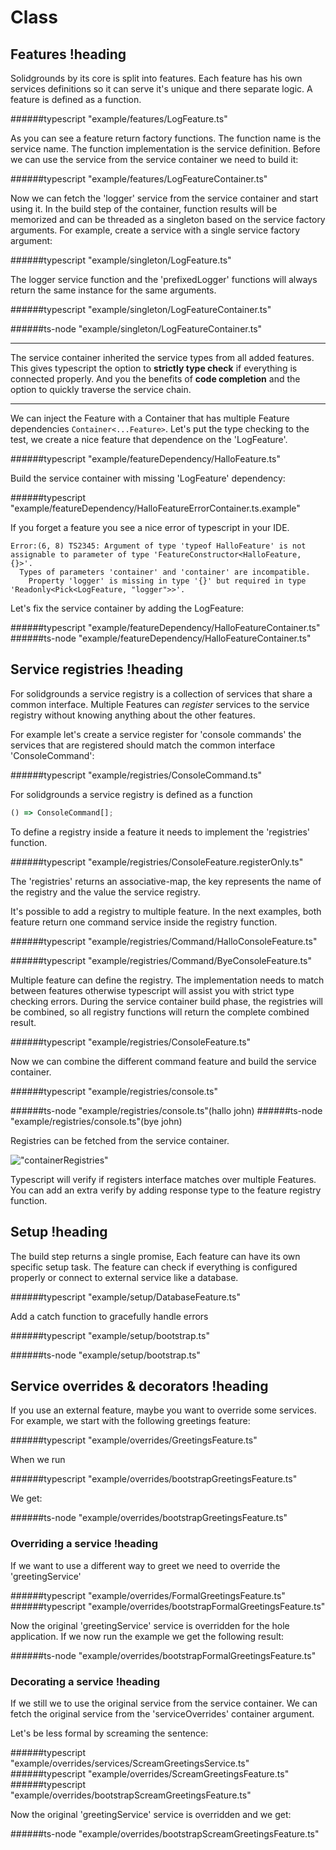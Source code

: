 # Class

## Features !heading

Solidgrounds by its core is split into features. Each feature has his own services definitions
so it can serve it's unique and there separate logic.
A feature is defined as a function.

######typescript "example/features/LogFeature.ts"

As you can see a feature return factory functions. The function name is the service name.
The function implementation is the service definition. Before we can use the service from the service container
we need to build it:   

######typescript "example/features/LogFeatureContainer.ts"

Now we can fetch the 'logger' service from the service container and start using it. In the build step of the container, function results will be memorized and can be threaded as a
singleton based on the service factory arguments. For example, create a service with a single service factory argument:

######typescript "example/singleton/LogFeature.ts"

The logger service function and the 'prefixedLogger' functions will always return the same instance for the same arguments. 

######typescript "example/singleton/LogFeatureContainer.ts"

######ts-node "example/singleton/LogFeatureContainer.ts"

___

The service container inherited the service types from all added features.
This gives typescript the option to **strictly type check** if everything is connected properly. 
And you the benefits of **code completion** and the option to quickly traverse the service chain.
___

We can inject the Feature with a Container that has multiple Feature dependencies ```Container<...Feature>```.
Let's put the type checking to the test, we create a nice feature that dependence on the 'LogFeature'.

######typescript "example/featureDependency/HalloFeature.ts"

Build the service container with missing 'LogFeature' dependency:

######typescript "example/featureDependency/HalloFeatureErrorContainer.ts.example"

If you forget a feature you see a nice error of typescript in your IDE.

    Error:(6, 8) TS2345: Argument of type 'typeof HalloFeature' is not assignable to parameter of type 'FeatureConstructor<HalloFeature, {}>'.
      Types of parameters 'container' and 'container' are incompatible.
        Property 'logger' is missing in type '{}' but required in type 'Readonly<Pick<LogFeature, "logger">>'.

Let's fix the service container by adding the LogFeature:

######typescript "example/featureDependency/HalloFeatureContainer.ts"
######ts-node "example/featureDependency/HalloFeatureContainer.ts"

## Service registries !heading

For solidgrounds a service registry is a collection of services that share a common interface.
Multiple Features can *register* services to the service registry without knowing
anything about the other features.

For example let's create a service register for 'console commands' the services that are registered
should match the common interface 'ConsoleCommand':

######typescript "example/registries/ConsoleCommand.ts"

For solidgrounds a service registry is defined as a function

```typescript
() => ConsoleCommand[];
```

To define a registry inside a feature it needs to implement the 'registries' function.

######typescript "example/registries/ConsoleFeature.registerOnly.ts"

The 'registries' returns an associative-map, the key represents the name of the registry and the value the service registry.

It's possible to add a registry to multiple feature. In the next examples, both feature return one command service inside the registry function.
 
######typescript "example/registries/Command/HalloConsoleFeature.ts"

######typescript "example/registries/Command/ByeConsoleFeature.ts"

Multiple feature can define the registry. The implementation needs to match between features otherwise typescript will assist you with strict type checking errors.
During the service container build phase, the registries will be combined, so all registry functions will return the complete combined result.

######typescript "example/registries/ConsoleFeature.ts"

Now we can combine the different command feature and build the service container.

######typescript "example/registries/console.ts"

######ts-node "example/registries/console.ts"(hallo john)
######ts-node "example/registries/console.ts"(bye john)

Registries can be fetched from the service container.

!["containerRegistries"](./example/registries/containerRegistries.png)

Typescript will verify if registers interface matches over multiple Features. You can add an extra verify by adding
response type to the feature registry function.

## Setup !heading

The build step returns a single promise, Each feature can have its own specific setup
task. The feature can check if everything is configured properly or connect to external service like a database.

######typescript "example/setup/DatabaseFeature.ts"

Add a catch function to gracefully handle errors

######typescript "example/setup/bootstrap.ts"

######ts-node "example/setup/bootstrap.ts"

## Service overrides & decorators !heading

If you use an external feature, maybe you want to override some services. For example, we start with the following greetings feature:

######typescript "example/overrides/GreetingsFeature.ts"

When we run 

######typescript "example/overrides/bootstrapGreetingsFeature.ts"

We get:

######ts-node "example/overrides/bootstrapGreetingsFeature.ts"

### Overriding a service !heading

If we want to use a different way to greet we need to override the 'greetingService'

######typescript "example/overrides/FormalGreetingsFeature.ts"
######typescript "example/overrides/bootstrapFormalGreetingsFeature.ts"

Now the original 'greetingService' service is overridden for the hole application. If we now run the example we get the following result: 

######ts-node "example/overrides/bootstrapFormalGreetingsFeature.ts"

### Decorating a service !heading

If we still we to use the original service from the service container. We can fetch the original service from the 'serviceOverrides' container argument.
 
Let's be less formal by screaming the sentence: 

######typescript "example/overrides/services/ScreamGreetingsService.ts"
######typescript "example/overrides/ScreamGreetingsFeature.ts"
######typescript "example/overrides/bootstrapScreamGreetingsFeature.ts"

Now the original 'greetingService' service is overridden and we get:

######ts-node "example/overrides/bootstrapScreamGreetingsFeature.ts"
